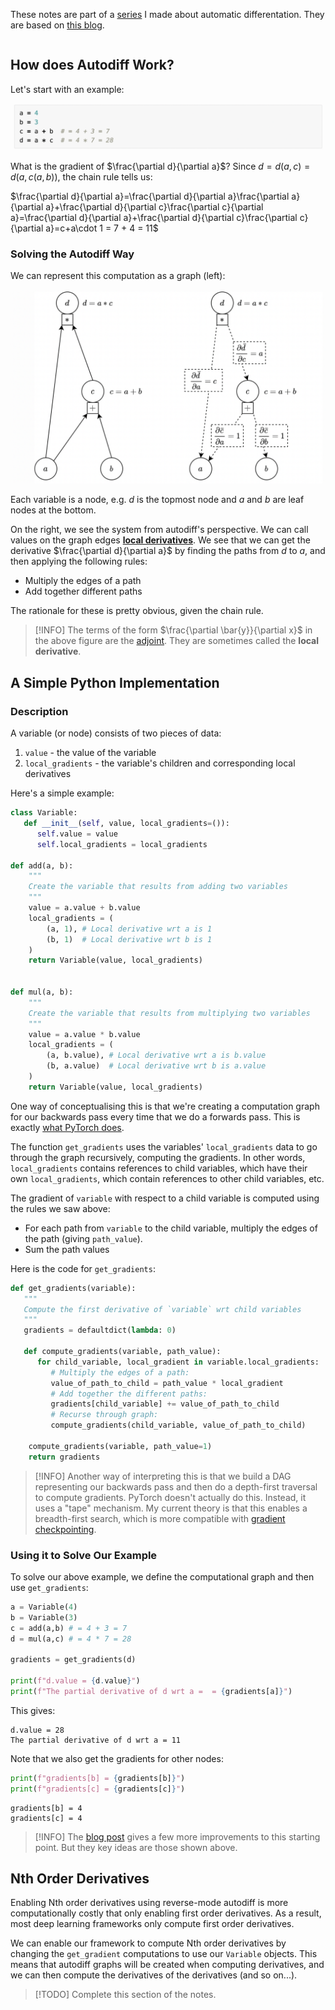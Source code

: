 These notes are part of a [series](Summary.md) I made about automatic differentation. They are based on [this blog](https://sidsite.com/posts/autodiff/).

```toc
```

## How does Autodiff Work?
Let's start with an example:

![](_attachments/Screenshot%202022-08-29%20at%2011.33.41.png)

What is the gradient of $\frac{\partial d}{\partial a}$? Since $d=d(a,c)=d(a,c(a,b))$, the chain rule tells us:

$\frac{\partial d}{\partial a}=\frac{\partial d}{\partial a}\frac{\partial a}{\partial a}+\frac{\partial d}{\partial c}\frac{\partial c}{\partial a}=\frac{\partial d}{\partial a}+\frac{\partial d}{\partial c}\frac{\partial c}{\partial a}=c+a\cdot 1 = 7 + 4 = 11$

### Solving the Autodiff Way
We can represent this computation as a graph (left):

![](_attachments/Screenshot%202022-08-29%20at%2011.37.33.png)

Each variable is a node, e.g. $d$ is the topmost node and $a$ and $b$ are leaf nodes at the bottom.

On the right, we see the system from autodiff's perspective. We can call values on the graph edges **[local derivatives](#^54f305)**. We see that we can get the derivative $\frac{\partial d}{\partial a}$ by finding the paths from $d$ to $a$, and then applying the following rules:

* Multiply the edges of a path
* Add together different paths

The rationale for these is pretty obvious, given the chain rule.

> [!INFO]
> The terms of the form $\frac{\partial \bar{y}}{\partial x}$ in the above figure are the [adjoint](What%20is%20Autodiff?#^0f7290). They are sometimes called the **local derivative**.


## A Simple Python Implementation

### Description 

A variable (or node) consists of two pieces of data:

1. `value` - the value of the variable
2. `local_gradients` - the variable's children and corresponding local derivatives

Here's a simple example:

```python
class Variable:
   def __init__(self, value, local_gradients=()):
      self.value = value
      self.local_gradients = local_gradients

def add(a, b):
	"""
	Create the variable that results from adding two variables
	"""
	value = a.value + b.value
	local_gradients = (
		(a, 1), # Local derivative wrt a is 1
		(b, 1)  # Local derivative wrt b is 1
	)
	return Variable(value, local_gradients)
	

def mul(a, b):
	"""
	Create the variable that results from multiplying two variables
	"""
	value = a.value * b.value
	local_gradients = (
		(a, b.value), # Local derivative wrt a is b.value
		(b, a.value)  # Local derivative wrt b is a.value
	)
	return Variable(value, local_gradients)
```

One way of conceptualising this is that we're creating a computation graph for our backwards pass every time that we do a forwards pass. This is exactly [what PyTorch does](PyTorch%20Autograd%20-%20More%20Detail.md). 

The function `get_gradients` uses the variables' `local_gradients` data to go through the graph recursively, computing the gradients. In other words, `local_gradients` contains references to child variables, which have their own `local_gradients`, which contain references to other child variables, etc.

The gradient of `variable` with respect to a child variable is computed using the rules we saw above:

* For each path from `variable` to the child variable, multiply the edges of the path (giving `path_value`).
* Sum the path values

Here is the code for `get_gradients`:

```python
def get_gradients(variable):
   """
   Compute the first derivative of `variable` wrt child variables
   """
   gradients = defaultdict(lambda: 0)

   def compute_gradients(variable, path_value):
      for child_variable, local_gradient in variable.local_gradients:
         # Multiply the edges of a path:
         value_of_path_to_child = path_value * local_gradient
         # Add together the different paths:
         gradients[child_variable] += value_of_path_to_child
         # Recurse through graph:
         compute_gradients(child_variable, value_of_path_to_child)

	compute_gradients(variable, path_value=1)
	return gradients
```

> [!INFO]
> Another way of interpreting this is that we build a DAG representing our backwards pass and then do a depth-first traversal to compute gradients. PyTorch doesn't actually do this. Instead, it uses a "tape" mechanism. My current theory is that this enables a breadth-first search, which is more compatible with [gradient checkpointing](DDP.md#^b60279).

### Using it to Solve Our Example

To solve our above example, we define the computational graph and then use `get_gradients`:

```python
a = Variable(4)
b = Variable(3)
c = add(a,b) # = 4 + 3 = 7
d = mul(a,c) # = 4 * 7 = 28

gradients = get_gradients(d)

print(f"d.value = {d.value}")
print(f"The partial derivative of d wrt a =  = {gradients[a]}")
```

This gives:

```
d.value = 28
The partial derivative of d wrt a = 11
```

Note that we also get the gradients for other nodes:

```python
print(f"gradients[b] = {gradients[b]}")
print(f"gradients[c] = {gradients[c]}")
```

```
gradients[b] = 4
gradients[c] = 4
```

> [!INFO]
> The [blog post](https://sidsite.com/posts/autodiff/) gives a few more improvements to this starting point. But they key ideas are those shown above.

## Nth Order Derivatives
Enabling Nth order derivatives using reverse-mode autodiff is more computationally costly that only enabling first order derivatives. 
As a result, most deep learning frameworks only compute first order derivatives. 

We can enable our framework to compute Nth order derivatives by changing the `get_gradient` computations to use our `Variable` objects. This means that autodiff graphs will be created when computing derivatives, and we can then compute the derivatives of the derivatives (and so on...).

> [!TODO]
> Complete this section of the notes.




